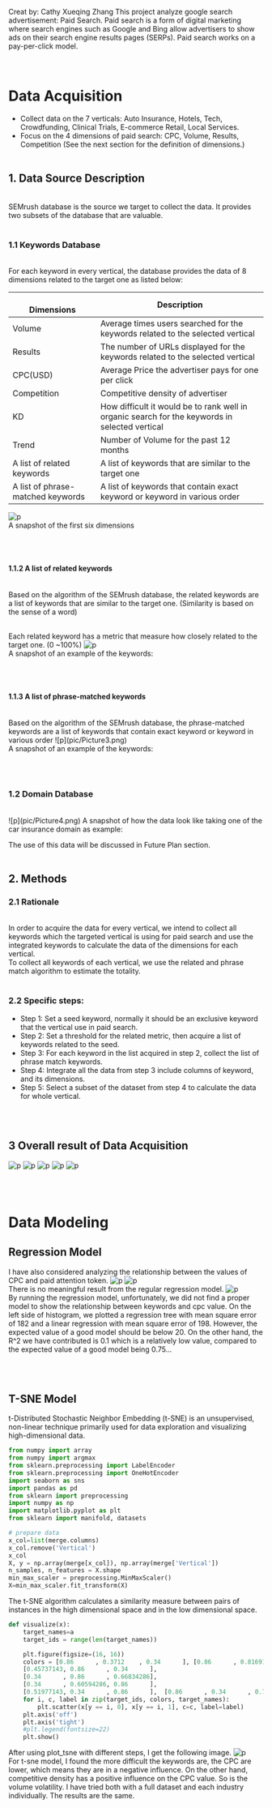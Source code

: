 Creat by: Cathy Xueqing Zhang
This project analyze google search advertisement: Paid Search. Paid search is a form of digital marketing where search engines such as Google and Bing allow advertisers to show ads on their search engine results pages (SERPs). Paid search works on a pay-per-click model.<br/>
<br/><br/>
# Data Acquisition 
- Collect data on the 7 verticals: Auto Insurance, Hotels, Tech, Crowdfunding, Clinical Trials, E-commerce Retail, Local Services.
- Focus on the 4 dimensions of paid search: CPC, Volume, Results, Competition (See the next section for the definition of dimensions.)
<br/><br/>
## 1. Data Source Description 
<br/>
SEMrush database is the source we target to collect the data. It provides two subsets of the database that are valuable.
<br/><br/>

### 1.1 Keywords Database

<br/>
For each keyword in every vertical, the database provides the data of 8 dimensions related to the target one as listed below:<br/>




<br/>Dimensions |	Description
------------ | -------------
Volume | Average times users searched for the keywords related to the selected vertical
Results | The number of URLs displayed for the keywords related to the selected vertical
CPC(USD) | Average Price the advertiser pays for one per click
Competition | Competitive density of advertiser
KD | How difficult it would be to rank well in organic search for the keywords in selected vertical
Trend | Number of Volume for the past 12 months
A list of related keywords | A list of keywords that are similar to the target one
A list of phrase-matched keywords | A list of keywords that contain exact keyword or keyword in various order 

![p](pic/Picture1.png)
<br/>A snapshot of the first six dimensions
 
 
<br/><br/>
#### 1.1.2 A list of related keywords 
<br/>
Based on the algorithm of the SEMrush database, the related keywords are a list of keywords that are similar to the target one. (Similarity is based on the sense of a word)

<br/>Each related keyword has a metric that measure how closely related to the target one. (0 ~100%)
![p](pic/Picture2.png)
<br/> A snapshot of an example of the keywords:

 <br/><br/>
#### 1.1.3 A list of phrase-matched keywords 
<br/>
Based on the algorithm of the SEMrush database, the phrase-matched keywords are a list of keywords that contain exact keyword or keyword in various order 
![p](pic/Picture3.png)
<br/>A snapshot of an example of the keywords:
 

<br/><br/>
### 1.2 Domain Database
<br/>
![p](pic/Picture4.png)
A snapshot of how the data look like taking one of the car insurance domain as example:

 

The use of this data will be discussed in Future Plan section.
<br/><br/>

## 2. Methods
### 2.1 Rationale
<br/>
In order to acquire the data for every vertical, we intend to collect all keywords which the targeted vertical is using for paid search and use the integrated keywords to calculate the data of the dimensions for each vertical.
<br/>
To collect all keywords of each vertical, we use the related and phrase match algorithm to estimate the totality.
<br/><br/>

### 2.2 Specific steps:


- Step 1: Set a seed keyword, normally it should be an exclusive keyword that the vertical use in paid search.
- Step 2: Set a threshold for the related metric, then acquire a list of keywords related to the seed.
- Step 3: For each keyword in the list acquired in step 2, collect the list of phrase match keywords.
- Step 4: Integrate all the data from step 3 include columns of keyword, and its dimensions.
- Step 5: Select a subset of the dataset from step 4 to calculate the data for whole vertical.

<br/><br/>
## 3 Overall result of Data Acquisition
![p](pic/0001.jpg)
![p](pic/0003.jpg)
![p](pic/0004.jpg)
![p](pic/Picture6.png)
![p](pic/0011.jpg)

<br/><br/>
# Data Modeling
## Regression Model
I have also considered analyzing the relationship between the values of CPC and paid attention token.
![p](pic/0014.jpg)
![p](pic/0015.jpg)
<br/> There is no meaningful result from the regular regression model.
![p](pic/regression.png)
<br/>By running the regression model, unfortunately, we did not find a proper model to show the relationship between keywords and cpc value. On the left side of histogram, we plotted a regression tree with mean square error of 182 and a linear regression with mean square error of 198. However, the expected value of a good model should be below 20. On the other hand, the R^2 we have contributed is 0.1 which is a relatively low value, compared to the expected value of a good model being 0.75…

<br/><br/>
## T-SNE Model
t-Distributed Stochastic Neighbor Embedding (t-SNE) is an unsupervised, non-linear technique primarily used for data exploration and visualizing high-dimensional data. 
```Python (type)
from numpy import array
from numpy import argmax
from sklearn.preprocessing import LabelEncoder
from sklearn.preprocessing import OneHotEncoder
import seaborn as sns
import pandas as pd
from sklearn import preprocessing
import numpy as np
import matplotlib.pyplot as plt
from sklearn import manifold, datasets

# prepare data 
x_col=list(merge.columns)
x_col.remove('Vertical')
x_col
X, y = np.array(merge[x_col]), np.array(merge['Vertical'])                                   
n_samples, n_features = X.shape
min_max_scaler = preprocessing.MinMaxScaler()
X=min_max_scaler.fit_transform(X)
```
The t-SNE algorithm calculates a similarity measure between pairs of instances in the high dimensional space and in the low dimensional space.
```Python (type)
def visualize(x):
    target_names=a
    target_ids = range(len(target_names))

    plt.figure(figsize=(16, 16))
    colors = [0.86      , 0.3712    , 0.34      ], [0.86      , 0.81691429, 0.34      ],
    [0.45737143, 0.86      , 0.34      ], 
    [0.34      , 0.86      , 0.66834286],  
    [0.34      , 0.60594286, 0.86      ], 
    [0.51977143, 0.34      , 0.86      ],  [0.86      , 0.34      , 0.75451429]
    for i, c, label in zip(target_ids, colors, target_names):
        plt.scatter(x[y == i, 0], x[y == i, 1], c=c, label=label)
    plt.axis('off')
    plt.axis('tight')
    #plt.legend(fontsize=22)
    plt.show()
 ```
 After using plot_tsne with different steps, I get the following image.
 ![p](pic/0012.jpg)
<br/> For t-sne model, I found the more difficult the keywords are, the CPC are lower, which means they are in a negative influence. On the other hand, competitive density has a positive influence on the CPC value. So is the volume volatility. I have tried both with a full dataset and each industry individually. The results are the same.



